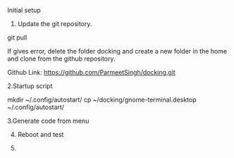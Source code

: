 Initial setup


1. Update the git repository.

git pull

If gives error, delete the folder docking and create a new folder in the home and clone from the github repository.

Github Link: https://github.com/ParmeetSingh/docking.git


2.Startup script


 mkdir ~/.config/autostart/
 cp ~/docking/gnome-terminal.desktop ~/.config/autostart/
 
 
3.Generate code from menu


4. Reboot and test


5. 


 
